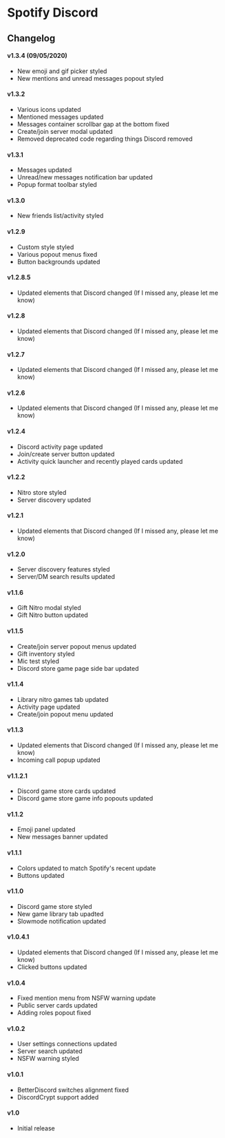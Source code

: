 # Spotify Discord

## Changelog

#### v1.3.4 (09/05/2020)
* New emoji and gif picker styled
* New mentions and unread messages popout styled

#### v1.3.2
* Various icons updated
* Mentioned messages updated
* Messages container scrollbar gap at the bottom fixed
* Create/join server modal updated
* Removed deprecated code regarding things Discord removed

#### v1.3.1
* Messages updated
* Unread/new messages notification bar updated
* Popup format toolbar styled

#### v1.3.0
* New friends list/activity styled

#### v1.2.9
* Custom style styled
* Various popout menus fixed
* Button backgrounds updated

#### v1.2.8.5
* Updated elements that Discord changed (If I missed any, please let me know)

#### v1.2.8
* Updated elements that Discord changed (If I missed any, please let me know)

#### v1.2.7
* Updated elements that Discord changed (If I missed any, please let me know)

#### v1.2.6
* Updated elements that Discord changed (If I missed any, please let me know)

#### v1.2.4
* Discord activity page updated
* Join/create server button updated
* Activity quick launcher and recently played cards updated

#### v1.2.2
* Nitro store styled
* Server discovery updated

#### v1.2.1
* Updated elements that Discord changed (If I missed any, please let me know)

#### v1.2.0
* Server discovery features styled
* Server/DM search results updated

#### v1.1.6
* Gift Nitro modal styled
* Gift Nitro button updated

#### v1.1.5
* Create/join server popout menus updated
* Gift inventory styled
* Mic test styled
* Discord store game page side bar updated

#### v1.1.4
* Library nitro games tab updated
* Activity page updated
* Create/join popout menu updated

#### v1.1.3
* Updated elements that Discord changed (If I missed any, please let me know)
* Incoming call popup updated

#### v1.1.2.1
* Discord game store cards updated
* Discord game store game info popouts updated

#### v1.1.2
* Emoji panel updated
* New messages banner updated

#### v1.1.1
* Colors updated to match Spotify's recent update
* Buttons updated

#### v1.1.0
* Discord game store styled
* New game library tab upadted
* Slowmode notification updated

#### v1.0.4.1
* Updated elements that Discord changed (If I missed any, please let me know)
* Clicked buttons updated

#### v1.0.4
* Fixed mention menu from NSFW warning update
* Public server cards updated
* Adding roles popout fixed

#### v1.0.2
* User settings connections updated
* Server search updated
* NSFW warning styled

#### v1.0.1
* BetterDiscord switches alignment fixed
* DiscordCrypt support added

#### v1.0
* Initial release
